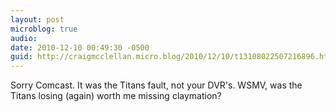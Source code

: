 ```yaml
---
layout: post
microblog: true
audio: 
date: 2010-12-10 00:49:30 -0500
guid: http://craigmcclellan.micro.blog/2010/12/10/t13108022507216896.html
---
```

Sorry Comcast. It was the Titans fault, not your DVR's. WSMV, was the Titans losing (again) worth me missing claymation?
